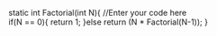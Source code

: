 static int Factorial(int N){
//Enter your code here	
    if(N == 0){
        return 1;
    }else
        return (N * Factorial(N-1));
}